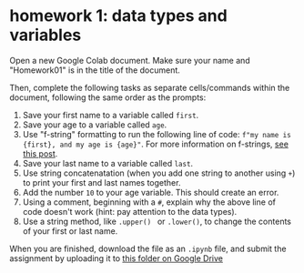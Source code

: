 # homework 1: data types and variables

Open a new Google Colab document. Make sure your name and "Homework01" is in the title of the document. 

Then, complete the following tasks as separate cells/commands within the document, following the same order as the prompts:  

1. Save your first name to a variable called `first`. 
2. Save your age to a variable called `age`. 
3. Use "f-string" formatting to run the following line of code: `f"my name is {first}, and my age is {age}"`. For more information on f-strings, [see this post](https://www.digitalocean.com/community/tutorials/python-f-strings-literal-string-interpolation).
4. Save your last name to a variable called `last`.
5. Use string concatenatation (when you add one string to another using `+`) to print your first and last names together. 
6. Add the number `10` to your age variable. This should create an error.
7. Using a comment, beginning with a `#`, explain why the above line of code doesn't work (hint: pay attention to the data types).
8. Use a string method, like `.upper() ` or `.lower()`, to change the contents of your first or last name.  


When you are finished, download the file as an `.ipynb` file, and submit the assignment by uploading it to [this folder on Google Drive](https://drive.google.com/drive/folders/1HIYknpWgEZUqM8ERekDdRN5JSJaPhb9C?usp=sharing)


